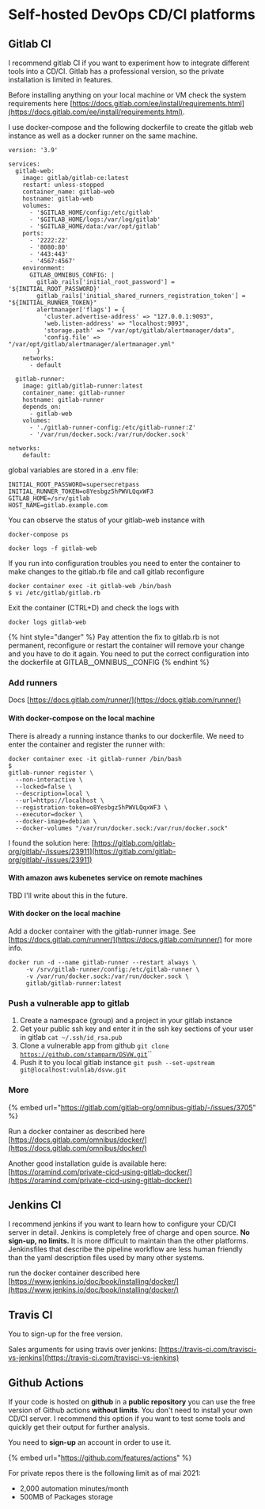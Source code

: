 # Self-hosted DevOps CD/CI platforms

## Gitlab CI

I recommend gitlab CI if you want to experiment how to integrate different tools into a CD/CI. Gitlab has a professional version, so the private installation is limited in features. 

Before installing anything on your local machine or VM check the system requirements here [https://docs.gitlab.com/ee/install/requirements.html](https://docs.gitlab.com/ee/install/requirements.html). 

I use docker-compose and the following dockerfile to create the gitlab web instance as well as a docker runner on the same machine.

```text
version: '3.9'

services:
  gitlab-web:
    image: gitlab/gitlab-ce:latest
    restart: unless-stopped
    container_name: gitlab-web
    hostname: gitlab-web
    volumes:
      - '$GITLAB_HOME/config:/etc/gitlab'
      - '$GITLAB_HOME/logs:/var/log/gitlab'
      - '$GITLAB_HOME/data:/var/opt/gitlab'
    ports:
      - '2222:22'
      - '8080:80'
      - '443:443'
      - '4567:4567'
    environment:
      GITLAB_OMNIBUS_CONFIG: |
        gitlab_rails['initial_root_password'] = '${INITIAL_ROOT_PASSWORD}'
        gitlab_rails['initial_shared_runners_registration_token'] = "${INITIAL_RUNNER_TOKEN}"
        alertmanager['flags'] = {
          'cluster.advertise-address' => "127.0.0.1:9093",
          'web.listen-address' => "localhost:9093",
          'storage.path' => "/var/opt/gitlab/alertmanager/data",
          'config.file' => "/var/opt/gitlab/alertmanager/alertmanager.yml"
        }
    networks:
      - default

  gitlab-runner:
    image: gitlab/gitlab-runner:latest
    container_name: gitlab-runner
    hostname: gitlab-runner
    depends_on:
      - gitlab-web
    volumes:
      - './gitlab-runner-config:/etc/gitlab-runner:Z'
      - '/var/run/docker.sock:/var/run/docker.sock'

networks:
    default:

```

global variables are stored in a .env file:

```text
INITIAL_ROOT_PASSWORD=supersecretpass
INITIAL_RUNNER_TOKEN=o8Yesbgz5hPWVLQqxWF3
GITLAB_HOME=/srv/gitlab
HOST_NAME=gitlab.example.com
```

You can observe the status of your gitlab-web instance with 

```text
docker-compose ps
```

```text
docker logs -f gitlab-web
```

If you run into configuration troubles you need to enter the container to make changes to the gitlab.rb file and call gitlab reconfigure

```text
docker container exec -it gitlab-web /bin/bash
$ vi /etc/gitlab/gitlab.rb
```

Exit the container \(CTRL+D\) and check the logs with 

```text
docker logs gitlab-web
```

{% hint style="danger" %}
Pay attention the fix to gitlab.rb is not permanent, reconfigure or restart the container will remove your change and you have to do it again. You need to put the correct configuration into the dockerfile at GITLAB\__OMNIBUS\__CONFIG 
{% endhint %}

### Add runners

Docs [https://docs.gitlab.com/runner/](https://docs.gitlab.com/runner/)

#### With docker-compose on the local machine

There is already a running instance thanks to our dockerfile. We need to enter the container and register the runner with: 

```text
docker container exec -it gitlab-runner /bin/bash
$ 
gitlab-runner register \
  --non-interactive \
  --locked=false \
  --description=local \
  --url=https://localhost \
  --registration-token=o8Yesbgz5hPWVLQqxWF3 \
  --executor=docker \
  --docker-image=debian \
  --docker-volumes "/var/run/docker.sock:/var/run/docker.sock"
```

I found the solution here: [https://gitlab.com/gitlab-org/gitlab/-/issues/23911](https://gitlab.com/gitlab-org/gitlab/-/issues/23911)

#### With amazon aws kubenetes service on remote machines

TBD I'll write about this in the future.

#### With docker on the local machine

Add a docker container with the gitlab-runner image. See [https://docs.gitlab.com/runner/](https://docs.gitlab.com/runner/) for more info. 

```text
docker run -d --name gitlab-runner --restart always \
     -v /srv/gitlab-runner/config:/etc/gitlab-runner \
     -v /var/run/docker.sock:/var/run/docker.sock \
     gitlab/gitlab-runner:latest
```

### Push a vulnerable app to gitlab

1. Create a namespace \(group\) and a project in your gitlab instance
2. Get your public ssh key and enter it in the ssh key sections of your user in gitlab `cat ~/.ssh/id_rsa.pub`
3. Clone a vulnerable app from github `git clone` [`https://github.com/stamparm/DSVW.git`](https://github.com/stamparm/DSVW.git)\`\`
4. Push it to you local gitlab instance `git push --set-upstream git@localhost:vulnlab/dsvw.git`

### 

### More

{% embed url="https://gitlab.com/gitlab-org/omnibus-gitlab/-/issues/3705" %}

Run a docker container as described here [https://docs.gitlab.com/omnibus/docker/](https://docs.gitlab.com/omnibus/docker/)

Another good installation guide is available here: [https://oramind.com/private-cicd-using-gitlab-docker/](https://oramind.com/private-cicd-using-gitlab-docker/)

## Jenkins CI

I recommend jenkins if you want to learn how to configure your CD/CI server in detail. Jenkins is completely free of charge and open source. **No sign-up, no limits.** It is more difficult to maintain than the other platforms. Jenkinsfiles that describe the pipeline workflow are less human friendly than the yaml description files used by many other systems.

run the docker container described here [https://www.jenkins.io/doc/book/installing/docker/](https://www.jenkins.io/doc/book/installing/docker/)

## Travis CI

You to sign-up for the free version.

Sales arguments for using travis over jenkins: [https://travis-ci.com/travisci-vs-jenkins](https://travis-ci.com/travisci-vs-jenkins)

## Github Actions

If your code is hosted on **github** in a  **public repository** you can use the free version of Github actions **without limits**. You don't need to install your own CD/CI server. I recommend this option if you want to test some tools and quickly get their output for further analysis.

You need to **sign-up** an account in order to use it.

{% embed url="https://github.com/features/actions" %}

For private repos there is the following limit as of mai 2021:

* 2,000 automation minutes/month
* 500MB of Packages storage

